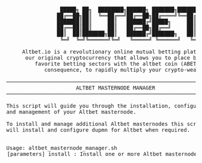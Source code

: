 <pre>

                 █████╗ ██╗  ████████╗██████╗ ███████╗████████╗
                ██╔══██╗██║  ╚══██╔══╝██╔══██╗██╔════╝╚══██╔══╝
                ███████║██║     ██║   ██████╔╝█████╗     ██║
                ██╔══██║██║     ██║   ██╔══██╗██╔══╝     ██║
                ██║  ██║███████╗██║   ██████╔╝███████╗   ██║
                 ╚═╝  ╚═╝╚══════╝╚═╝   ╚═════╝ ╚══════╝   ╚═╝

     Altbet.io is a revolutionary online mutual betting platform based on
      our original cryptocurrency that allows you to place bets on your
         favorite betting sectors with the altbet coin (ABET) and in
            consequence, to rapidly multiply your crypto-wealth.

───────────────────────────────────────────────────────────────────────────────
                      ALTBET MASTERNODE MANAGER
───────────────────────────────────────────────────────────────────────────────

This script will guide you through the installation, configuration
and management of your Altbet masternode.

To install and manage additional Altbet masternodes this script
will install and configure dupmn for Altbet when required.


Usage: altbet_masternode_manager.sh <option> [parameters]

install                : Install one or more Altbet masternodes
summary                : Display Altbet main masternode installation summary
help                   : Display extended help text (incl. dupmn)
update                 : Update Altbet binaries
addnodes               : Add/replace addnode list in abet.conf
bootstrap              : Download and install Altbet bootstrap
createbootstrap        : Create Altbet bootstrap (from installed masternode)
stop                   : Stop Altbet masternode
start                  : Start Altbet masternode
status                 : Show Altbet masternode status
monitor [seconds]      : Monitor Altbet masternode and system continuously
bashcompletion         : Add bash-completion commands
showconf               : Display contents of abet.conf
replace [strA] [strB]  : Replace 'string A' with 'string B' in abet.conf
createswap             : Create swap file
optimize               : Enable SSD optimizations
dupmn                  : Install or update dupmn
disclaimer             : Display disclaimer
donation               : Show donation addresses



DISCLAIMER

This script is provided 'as is', without warranty of any kind.
Be aware that this script is run at your own risk and while this script
has been written with the intention of minimizing the potential for
unintended consequences, the owners, providers and contributors
can not be held responsible for any misuse or script problems.
The owners, providers and contributors assume no liability for any
financial loss, loss in revenue, loss of data, damages, direct or
consequential that may result from the use of this script and
the software that is downloaded and installed with it.

</pre
